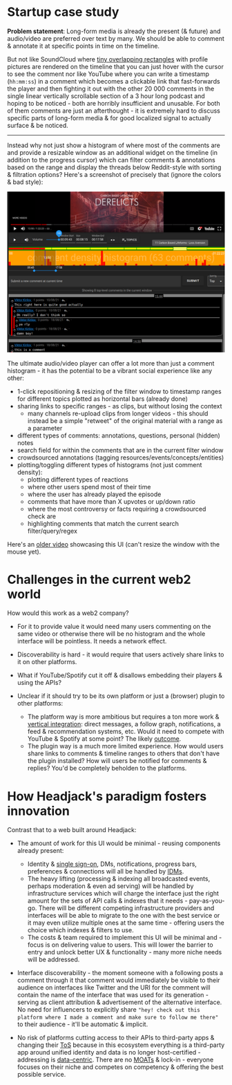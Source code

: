 # Startup case study

**Problem statement**: Long-form media is already the present (& future) and audio/video are preferred over text by many. We should be able to comment & annotate it at specific points in time on the timeline.

But not like SoundCloud where [tiny overlapping rectangles](https://soundcloud.com/liluzivert/for-fun-prod-by-beatsbyjeff) with profile pictures are rendered on the timeline that you can just hover with the cursor to see the comment nor like YouTube where you can write a timestamp (`hh:mm:ss`) in a comment which becomes a clickable link that fast-forwards the player and then fighting it out with the other 20 000 comments in the single linear vertically scrollable section of a 3 hour long podcast and hoping to be noticed - both are horribly insufficient and unusable. For both of them comments are just an afterthought - it is extremely hard to discuss specific parts of long-form media & for good localized signal to actually surface & be noticed.

---

Instead why not just show a histogram of where most of the comments are and provide a resizable window as an additional widget on the timeline (in addition to the progress cursor) which can filter comments & annotations based on the range and display the threads below Reddit-style with sorting & filtration options? Here's a screenshot of precisely that (ignore the colors & bad style):

<img src="images/startup_case_study.png">

The ultimate audio/video player can offer a lot more than just a comment histogram - it has the potential to be a vibrant social experience like any other:
- 1-click repositioning & resizing of the filter window to timestamp ranges for different topics plotted as horizontal bars (already done)
- sharing links to specific ranges - as clips, but without losing the context
    - many channels re-upload clips from longer videos - this should instead be a simple "retweet" of the original material with a range as a parameter
- different types of comments: annotations, questions, personal (hidden) notes
- search field for within the comments that are in the current filter window
- crowdsourced annotations (tagging resources/events/concepts/entities)
- plotting/toggling different types of histograms (not just comment density):
    - plotting different types of reactions
    - where other users spend most of their time
    - where the user has already played the episode
    - comments that have more than X upvotes or up/down ratio
    - where the most controversy or facts requiring a crowdsourced check are
    - highlighting comments that match the current search filter/query/regex

Here's an [older video](https://www.youtube.com/watch?v=xsJvFr9v7Nk) showcasing this UI (can't resize the window with the mouse yet).

# Challenges in the current web2 world

How would this work as a web2 company?

- For it to provide value it would need many users commenting on the same video or otherwise there will be no histogram and the whole interface will be pointless. It needs a network effect.

- Discoverability is hard - it would require that users actively share links to it on other platforms.

- What if YouTube/Spotify cut it off & disallows embedding their players & using the APIs?

- Unclear if it should try to be its own platform or just a (browser) plugin to other platforms:
    - The platform way is more ambitious but requires a ton more work & [vertical integration](problems.md#vertical-integration-vs-specialization--competition): direct messages, a follow graph, notifications, a feed & recommendation systems, etc. Would it need to compete with YouTube & Spotify at some point? The likely [outcome](images/startup_failure_outcome.jpg).
    - The plugin way is a much more limited experience. How would users share links to comments & timeline ranges to others that don't have the plugin installed? How will users be notified for comments & replies? You'd be completely beholden to the platforms.

# How Headjack's paradigm fosters innovation

Contrast that to a web built around Headjack:

- The amount of work for this UI would be minimal - reusing components already present:
    - Identity & [single sign-on](https://en.wikipedia.org/wiki/Single_sign-on), DMs, notifications, progress bars, preferences & connections will all be handled by [IDMs](IDM.md).
    - The heavy lifting (processing & indexing all broadcasted events, perhaps moderation & even ad serving) will be handled by infrastructure services which will charge the interface just the right amount for the sets of API calls & indexes that it needs - pay-as-you-go. There will be different competing infrastructure providers and interfaces will be able to migrate to the one with the best service or it may even utilize multiple ones at the same time - offering users the choice which indexes & filters to use.
    - The costs & team required to implement this UI will be minimal and - focus is on delivering value to users. This will lower the barrier to entry and unlock better UX & functionality - many more niche needs will be addressed.

- Interface discoverability - the moment someone with a following posts a comment through it that comment would immediately be visible to their audience on interfaces like Twitter and the URI for the comment will contain the name of the interface that was used for its generation - serving as client attribution & advertisement of the alternative interface. No need for influencers to explicitly share `"hey! check out this platform where I made a comment and make sure to follow me there"` to their audience - it'll be automatic & implicit.

- No risk of platforms cutting access to their APIs to third-party apps & changing their [ToS](https://en.wikipedia.org/wiki/Terms_of_service) because in this ecosystem everything is a third-party app around unified identity and data is no longer host-certified - addressing is [data-centric](data_centric.md). There are no [MOATs](https://www.investopedia.com/ask/answers/05/economicmoat.asp) & lock-in - everyone focuses on their niche and competes on competency & offering the best possible service.
